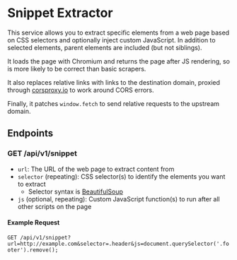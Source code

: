 # Snippet Extractor

This service allows you to extract specific elements from a web page based on CSS selectors and optionally inject custom JavaScript. In addition to selected elements, parent elements are included (but not siblings).

It loads the page with Chromium and returns the page after JS rendering, so is more likely to be correct than basic scrapers.

It also replaces relative links with links to the destination domain, proxied through [corsproxy.io](https://corsproxy.io) to work around CORS errors.

Finally, it patches `window.fetch` to send relative requests to the upstream domain.

## Endpoints

### GET /api/v1/snippet

- `url`: The URL of the web page to extract content from
- `selector` (repeating): CSS selector(s) to identify the elements you want to extract
  - Selector syntax is [BeautifulSoup](https://www.crummy.com/software/BeautifulSoup/bs4/doc/)
- `js` (optional, repeating): Custom JavaScript function(s) to run after all other scripts on the page

#### Example Request

`GET /api/v1/snippet?url=http://example.com&selector=.header&js=document.querySelector('.footer').remove();`
